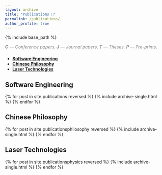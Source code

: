 ```yaml
---
layout: archive
title: "Publications 📜"
permalink: /publications/
author_profile: true
---
```


{% include base_path %}

<p style="margin-bottom: -10px; padding-bottom: 0; color: #888888"><i><b>C</b> — Conference papers. <b>J</b> — Journal papers. <b>T</b> — Theses. <b>P</b> — Pre-prints.</i></p>
<br>
<ul>
    <li><a href="#se"><b>Software Engineering</b></a></li>
    <li><a href="#philosophy"><b>Chinese Philosophy</b></a></li>
    <li><a href="#physics"><b>Laser Technologies</b></a></li>
</ul>

<h2 id="se">Software Engineering</h2>

{% for post in site.publications reversed %}
  {% include archive-single.html %}
{% endfor %}

<h2 id="philosophy">Chinese Philosophy</h2>

{% for post in site.publicationsphilosophy reversed %}
{% include archive-single.html %}
{% endfor %}

<h2 id="physics">Laser Technologies</h2>

{% for post in site.publicationsphysics reversed %}
  {% include archive-single.html %}
{% endfor %}